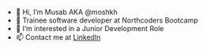 - 👋 Hi, I’m Musab AKA @moshkh 
- 🌱 Trainee software developer at Northcoders Bootcamp
- 👀 I’m interested in a Junior Development Role
- 📫 Contact me at [LinkedIn](https://www.linkedin.com/in/musabhussain/)

<!---
moshkh/moshkh is a ✨ special ✨ repository because its `README.md` (this file) appears on your GitHub profile.
You can click the Preview link to take a look at your changes.
--->
